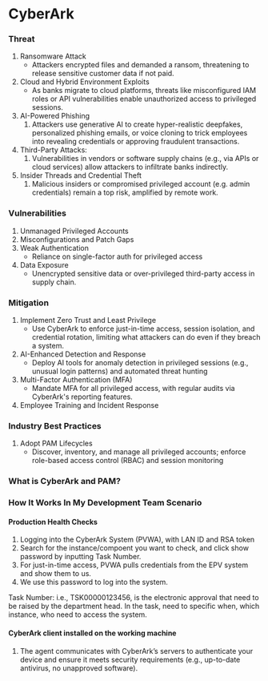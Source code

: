 # CyberArk

### Threat
1. Ransomware Attack
    - Attackers encrypted files and demanded a ransom, threatening to release sensitive customer data if not paid​.
2. Cloud and Hybrid Environment Exploits
    - As banks migrate to cloud platforms, threats like misconfigured IAM roles or API vulnerabilities enable unauthorized access to privileged sessions.
3. AI-Powered Phishing
    1. Attackers use generative AI to create hyper-realistic deepfakes, personalized phishing emails, or voice cloning to trick employees into revealing credentials or approving fraudulent transactions.
4. Third-Party Attacks:
    1. Vulnerabilities in vendors or software supply chains (e.g., via APIs or cloud services) allow attackers to infiltrate banks indirectly.
5. Insider Threads and Credential Theft
    1. Malicious insiders or compromised privileged account (e.g. admin credentials) remain a top risk, amplified by remote work.

### Vulnerabilities
1. Unmanaged Privileged Accounts
2. Misconfigurations and Patch Gaps
3. Weak Authentication
    - Reliance on single-factor auth for privileged access
4. Data Exposure
    - Unencrypted sensitive data or over-privileged third-party access in supply chain.

### Mitigation
1. Implement Zero Trust and Least Privilege
    - Use CyberArk to enforce just-in-time access, session isolation, and credential rotation, limiting what attackers can do even if they breach a system.
2. AI-Enhanced Detection and Response
    - Deploy AI tools for anomaly detection in privileged sessions (e.g., unusual login patterns) and automated threat hunting
3. Multi-Factor Authentication (MFA)
    - Mandate MFA for all privileged access, with regular audits via CyberArk's reporting features.
4. Employee Training and Incident Response

### Industry Best Practices
1. Adopt PAM Lifecycles
    - Discover, inventory, and manage all privileged accounts; enforce role-based access control (RBAC) and session monitoring

### What is CyberArk and PAM?



### How It Works In My Development Team Scenario
#### Production Health Checks
1. Logging into the CyberArk System (PVWA), with LAN ID and RSA token
2. Search for the instance/compoent you want to check, and click show password by inputting Task Number.
3. For just-in-time access, PVWA pulls credentials from the EPV system and show them to us.
4. We use this password to log into the system.

Task Number: i.e., TSK00000123456, is the electronic approval that need to be raised by the department head. In the task, need to specific when, which instance, who need to access the system. 

#### CyberArk client installed on the working machine
1. The agent communicates with CyberArk’s servers to authenticate your device and ensure it meets security requirements (e.g., up-to-date antivirus, no unapproved software).